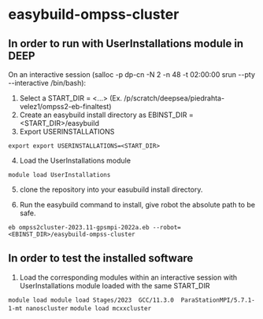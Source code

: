 # easybuild-ompss-cluster

## In order to run with UserInstallations module in DEEP

On an interactive session (salloc -p dp-cn -N 2 -n 48 -t 02:00:00 srun --pty --interactive /bin/bash):

1. Select a START_DIR = <...> (Ex. /p/scratch/deepsea/piedrahta-velez1/ompss2-eb-finaltest)
2. Create an easybuild install directory as EBINST_DIR = <START_DIR>/easybuild 
3. Export USERINSTALLATIONS

`export export USERINSTALLATIONS=<START_DIR>`

4. Load the UserInstallations module

`module load UserInstallations`

5. clone the repository into your easubuild install directory.

6. Run the easybuild command to install, give robot the absolute path to be safe.

`eb ompss2cluster-2023.11-gpsmpi-2022a.eb --robot=<EBINST_DIR>/easybuild-ompss-cluster`

## In order to test the installed software

1. Load the corresponding modules within an interactive session with UserInstallations module loaded with the same START_DIR

`module load module load Stages/2023  GCC/11.3.0  ParaStationMPI/5.7.1-1-mt nanoscluster`
`module load mcxxcluster`
